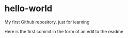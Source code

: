 # hello-world
My first Github repository, just for learning

Here is the first commit in the form of an edit to the readme
